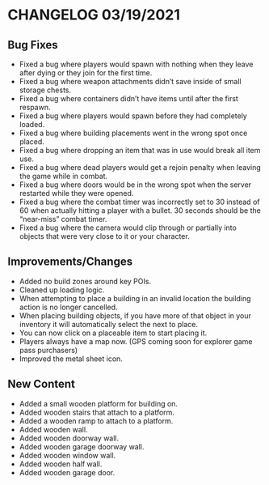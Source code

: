 # CHANGELOG 03/19/2021

## Bug Fixes
- Fixed a bug where players would spawn with nothing when they leave after dying or they join for the first time.
- Fixed a bug where weapon attachments didn’t save inside of small storage chests.
- Fixed a bug where containers didn’t have items until after the first respawn.
- Fixed a bug where players would spawn before they had completely loaded.
- Fixed a bug where building placements went in the wrong spot once placed.
- Fixed a bug where dropping an item that was in use would break all item use.
- Fixed a bug where dead players would get a rejoin penalty when leaving the game while in combat.
- Fixed a bug where doors would be in the wrong spot when the server restarted while they were opened.
- Fixed a bug where the combat timer was incorrectly set to 30 instead of 60 when actually hitting a player with a bullet. 30 seconds should be the “near-miss” combat timer.
- Fixed a bug where the camera would clip through or partially into objects that were very close to it or your character.

## Improvements/Changes
- Added no build zones around key POIs.
- Cleaned up loading logic.
- When attempting to place a building in an invalid location the building action is no longer cancelled.
- When placing building objects, if you have more of that object in your inventory it will automatically select the next to place.
- You can now click on a placeable item to start placing it.
- Players always have a map now. (GPS coming soon for explorer game pass purchasers)
- Improved the metal sheet icon.

## New Content
- Added a small wooden platform for building on.
- Added wooden stairs that attach to a platform.
- Added a wooden ramp to attach to a platform.
- Added wooden wall.
- Added wooden doorway wall.
- Added wooden garage doorway wall.
- Added wooden window wall.
- Added wooden half wall.
- Added wooden garage door.
